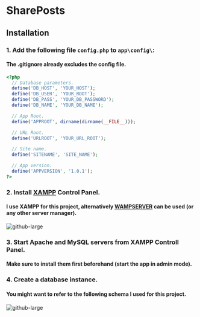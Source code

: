 # SharePosts

## Installation

### 1. Add the following file `config.php` to `app\config\`:
#### The .gitignore already excludes the config file.
```php
<?php
  // Database parameters.
  define('DB_HOST', 'YOUR_HOST');
  define('DB_USER', 'YOUR_ROOT');
  define('DB_PASS', 'YOUR_DB_PASSWORD');
  define('DB_NAME', 'YOUR_DB_NAME');

  // App Root.
  define('APPROOT', dirname(dirname(__FILE__)));

  // URL Root.
  define('URLROOT', 'YOUR_URL_ROOT');

  // Site name.
  define('SITENAME', 'SITE_NAME');

  // App version.
  define('APPVERSION', '1.0.1');
?> 
```

### 2. Install [XAMPP](https://www.apachefriends.org/index.html) Control Panel.
#### I use XAMPP for this project, alternatively [WAMPSERVER](http://www.wampserver.com/en/) can be used (or any other server manager).
![github-large](https://github.com/iulianoana/Assets/blob/master/xampp-img.png "XAMPP")

### 3. Start Apache and MySQL servers from XAMPP Controll Panel.
#### Make sure to install them first beforehand (start the app in admin mode).

### 4. Create a database instance.
#### You might want to refer to the following schema I used for this project.
![github-large](https://github.com/iulianoana/Assets/blob/master/dbexample2.png "phpMyAdmin")



